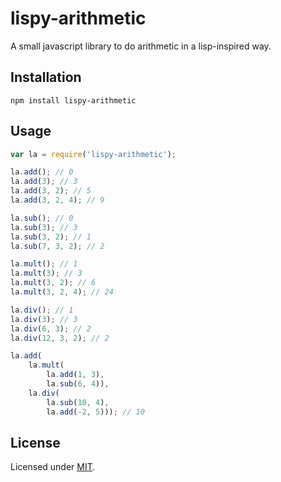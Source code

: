 # lispy-arithmetic

A small javascript library to do arithmetic in a lisp-inspired way.

## Installation

```
npm install lispy-arithmetic
```

## Usage

```js
var la = require('lispy-arithmetic');

la.add(); // 0
la.add(3); // 3
la.add(3, 2); // 5
la.add(3, 2, 4); // 9

la.sub(); // 0
la.sub(3); // 3
la.sub(3, 2); // 1
la.sub(7, 3, 2); // 2

la.mult(); // 1
la.mult(3); // 3
la.mult(3, 2); // 6
la.mult(3, 2, 4); // 24

la.div(); // 1
la.div(3); // 3
la.div(6, 3); // 2
la.div(12, 3, 2); // 2

la.add(
    la.mult(
        la.add(1, 3),
        la.sub(6, 4)),
    la.div(
        la.sub(10, 4),
        la.add(-2, 5))); // 10
```

## License

Licensed under [MIT](http://opensource.org/licenses/MIT).
